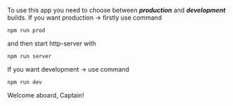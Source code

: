 To use this app you need to choose between _**production**_ and _**development**_ builds.
If you want production -> firstly use command

`npm run prod`

and then start http-server with

`npm run server`

If you want development -> use command

`npm run dev`

Welcome aboard, Captain!

